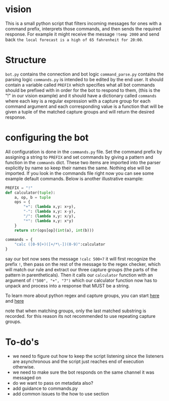# vision
This is a small python script that filters incoming messages for ones with a command prefix, interprets those commands, and then sends the required response. For example it might receive the message `!temp 2000` and send back `the local forecast is a high of 65 fahrenheit for 20:00`.

# Structure
`bot.py` contains the connection and bot logic 
`command_parse.py` contains the parsing logic
`commands.py` is intended to be edited by the end user. It should contain a variable called `PREFIX` which specifies what all bot commands should be prefixed with in order for the bot to respond to them, (this is the "!" in our vision example) and it should have a dictionary called `commands` where each key is a regular expression with a capture group for each command argument and each corresponding value is a function that will be given a tuple of the matched capture groups and will return the desired response.

# configuring the bot
All configuration is done in the `commands.py` file. Set the command prefix by assigning a string to `PREFIX` and set commands by giving a pattern and function in the `commands` dict. These two items are imported into the parser explicitly by name so keep their names the same. Nothing else will be imported. If you look in the commands file right now you can see some example default commands. Below is another illustrative example:

```Python
PREFIX = "!"
def calculator(tuple):
	a, op, b = tuple
	ops = {
        "+": (lambda x,y: x+y),
        "-": (lambda x,y: x-y),
        "/": (lambda x,y: x/y),
        "*": (lambda x,y: x*y)
    }
    return str(ops[op](int(a), int(b)))
	
commands = {
	"calc ([0-9]+)([+/*\-])(0-9)":calculator
}
```

say our bot now sees the message `!calc 500+7` it will first recognize the prefix `!`, then pass on the rest of the message to the regex checker, which will match our rule and extract our three capture groups (the parts of the pattern in parentheticals). Then it calls our `calculator` function with an argument of `("500", "+", "7")` which our calculator function now has to unpack and process into a response that MUST be a string.

To learn more about python regex and capture groups, you can start [here](https://www.programiz.com/python-programming/regex) and [here](https://pynative.com/python-regex-capturing-groups/)

note that when matching groups, only the last matched substring is recorded. for this reason its not recommended to use repeating capture groups.


# To-do's
- we need to figure out how to keep the script listening since the listeners are asynchronous and the script just reaches end of execution otherwise.
- we need to make sure the bot responds on the same channel it was messaged on
- do we want to pass on metadata also?
- add guidance to commands.py
- add common issues to the how to use section


